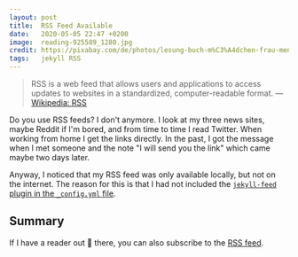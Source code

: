 ```yaml
---
layout: post
title:  RSS Feed Available
date:   2020-05-05 22:47 +0200
image:  reading-925589_1280.jpg
credit: https://pixabay.com/de/photos/lesung-buch-m%C3%A4dchen-frau-menschen-925589/
tags:   jekyll RSS
---
```


> RSS is a web feed that allows users and applications to access updates to websites in a standardized, computer-readable format. — [Wikipedia: RSS](https://en.wikipedia.org/wiki/RSS)

Do you use RSS feeds? I don't anymore. I look at my three news sites, maybe Reddit if I'm bored, and from time to time I read Twitter. When working from home I get the links directly. In the past, I got the message when I met someone and the note "I will send you the link" which came maybe two days later.

Anyway, I noticed that my RSS feed was only available locally, but not on the internet. The reason for this is that I had not included the [`jekyll-feed` plugin in the `_config.yml` file](https://github.com/choas/choas.github.io/commit/6b86d0404dae98fc024a86570f28ed94e5995f08).

## Summary

If I have a reader out 🔭 there, you can also subscribe to the [RSS feed](https://www.larsgregori.de/feed.xml).
